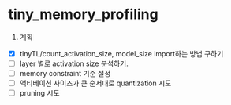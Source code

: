 # tiny_memory_profiling


1. 계획
- [x]  tinyTL/count_activation_size, model_size import하는 방법 구하기
- [ ]  layer 별로 activation size 분석하기.
- [ ]  memory constraint 기준 설정
- [ ]  액티베이션 사이즈가 큰 순서대로 quantization 시도
- [ ]  pruning 시도
